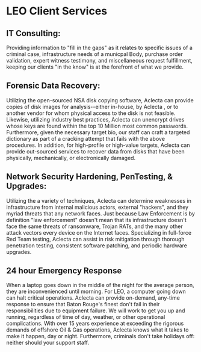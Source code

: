 # LEO Client Services

## IT Consulting:  
Providing information to "fill in the gaps" as it relates to specific issues of a criminal case, infrastructure needs of a municpal Body, purchase order validation, expert witness testimony, and miscellaneous request fulfillment, keeping our clients "in the know" is at the forefront of what we provide.

## Forensic Data Recovery:

Utilizing the open-sourced NSA disk copying software, Aclecta  can provide copies of disk images for analysis--either in-house, by Aclecta , or to another vendor for whom physical access to the disk is not feasible.  Likewise, utilizing industry best practices, Aclecta  can unencrypt drives whose keys are found within the top 10 Million most common passwords.  Furthermore, given the necessary target bio, our staff can craft a targeted dictionary as part of a cracking attempt that fails with the above procedures.  In addition, for high-profile or high-value targets, Aclecta can provide out-sourced services to recover data from disks that have been physically, mechanically, or electronically damaged.

## Network Security Hardening, PenTesting, & Upgrades:
Utilizing the a variety of techniques, Aclecta  can determine weaknesses in infrastructure from internal malicious actors, external "hackers", and they myriad threats that any network faces.  Just because Law Enforcement is by definition "law enforcement" doesn't mean that its infrastructure doesn't face the same threats of ransomware, Trojan RATs, and the many other attack vectors every device on the Internet faces.  Specializing in full-force Red Team testing, Aclecta  can assist in risk mitigation through thorough penetration testing, consistent software patching, and periodic hardware upgrades.

## 24 hour Emergency Response
When a laptop goes down in the middle of the night for the average person, they are inconvenienced until morning.  For LEO, a computer going down can halt critical operations.  Aclecta  can provide on-demand, any-time response to ensure that Baton Rouge's finest don't fail in their responsibilities due to equipment failure.  We will work to get you up and running, regardless of time of day, weather, or other operational complications.  With over 15 years experience at exceeding the rigorous demands of offshore Oil & Gas operations, Aclecta  knows what it takes to make it happen, day or night.  Furthermore, criminals don't take holidays off:  neither should your support staff.
